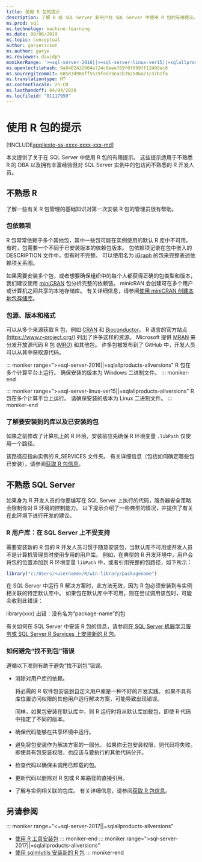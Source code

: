 ```yaml
---
title: 使用 R 包的提示
description: 了解 R 或 SQL Server 新用户在 SQL Server 中使用 R 包的有用提示。
ms.prod: sql
ms.technology: machine-learning
ms.date: 08/06/2019
ms.topic: conceptual
author: garyericson
ms.author: garye
ms.reviewer: davidph
monikerRange: '>=sql-server-2016||>=sql-server-linux-ver15||=sqlallproducts-allversions'
ms.openlocfilehash: 9a8402432904e724c0eee769f0f899ff12498ac8
ms.sourcegitcommit: 68583d986ff5539fed73eacb7b2586a71c37b1fa
ms.translationtype: HT
ms.contentlocale: zh-CN
ms.lasthandoff: 04/04/2020
ms.locfileid: "81117950"
---
```

# <a name="tips-for-using-r-packages"></a>使用 R 包的提示

[!INCLUDE[appliesto-ss-xxxx-xxxx-xxx-md](../../includes/appliesto-ss-xxxx-xxxx-xxx-md.md)]

本文提供了关于在 SQL Server 中使用 R 包的有用提示。 这些提示适用于不熟悉 R 的 DBA 以及拥有丰富经验但对 SQL Server 实例中的包访问不熟悉的 R 开发人员。

## <a name="if-youre-new-to-r"></a>不熟悉 R

了解一些有关 R 包管理的基础知识对第一次安装 R 包的管理员很有帮助。

### <a name="package-dependencies"></a>包依赖项

R 包常常依赖于多个其他包，其中一些包可能在实例使用的默认 R 库中不可用。 有时，包需要一个不同于已安装版本的依赖包版本。 包依赖项记录在包中嵌入的 DESCRIPTION 文件中，但有时不完整。 可以使用名为 [iGraph](https://igraph.org/r/) 的包来完整表述依赖项关系图。

如果需要安装多个包，或者想要确保组织中的每个人都获得正确的包类型和版本，我们建议使用 [miniCRAN](https://mran.microsoft.com/package/miniCRAN) 包分析完整的依赖链。 minicRAN 会创建可在多个用户或计算机之间共享的本地存储库。 有关详细信息，请参阅[使用 miniCRAN 创建本地包存储库](create-a-local-package-repository-using-minicran.md)。

### <a name="package-sources-versions-and-formats"></a>包源、版本和格式

可以从多个来源获取 R 包，例如 [CRAN](https://cran.r-project.org/) 和 [Bioconductor](https://www.bioconductor.org/)。 R 语言的官方站点 (<https://www.r-project.org/>) 列出了许多这样的资源。 Microsoft 提供 [MRAN](https://mran.microsoft.com/) 来分发开放源代码 R 包 ([MRO](https://mran.microsoft.com/open)) 和其他包。 许多包被发布到了 GitHub 中，开发人员可以从其中获取源代码。

::: moniker range=">=sql-server-2016||=sqlallproducts-allversions"
R 包在多个计算平台上运行。 确保安装的版本为 Windows 二进制文件。
::: moniker-end

::: moniker range=">=sql-server-linux-ver15||=sqlallproducts-allversions"
R 包在多个计算平台上运行。 请确保安装的版本为 Linux 二进制文件。
::: moniker-end

### <a name="know-which-library-youre-installing-to-and-which-packages-are-already-installed"></a>了解要安装到的库以及已安装的包

如果之前修改了计算机上的 R 环境，安装前应先确保 R 环境变量 `.libPath` 仅使用一个路径。

该路径应指向实例的 R_SERVICES 文件夹。 有关详细信息（包括如何确定哪些包已安装），请参阅[获取 R 包信息](../package-management/r-package-information.md)。

## <a name="if-youre-new-to-sql-server"></a>不熟悉 SQL Server

如果身为 R 开发人员的你要编写在 SQL Server 上执行的代码，服务器安全策略会限制你对 R 环境的控制能力。 以下提示介绍了一些典型的情况，并提供了有关在此环境下进行开发的建议。

### <a name="r-user-libraries-not-supported-on-sql-server"></a>R 用户库：在 SQL Server 上不受支持

需要安装新的 R 包的 R 开发人员习惯于随意安装包，当默认库不可用或开发人员不是计算机管理员时使用专用的用户库。 例如，在典型的 R 开发环境中，用户会将包的位置添加到 R 环境变量 `libPath` 中，或者引用完整的包路径，如下所示：

```R
library("c:/Users/<username>/R/win-library/packagename")
```

在 SQL Server 中运行 R 解决方案时，此方法无效，因为 R 包必须安装到与实例相关联的特定默认库中。 如果包在默认库中不可用，则在尝试调用该包时，可能会收到此错误：

library(xxx) 出错：没有名为“package-name”的包 

有关如何在 SQL Server 中安装 R 包的信息，请参阅[在 SQL Server 机器学习服务或 SQL Server R Services 上安装新的 R 包](install-additional-r-packages-on-sql-server.md)。

### <a name="how-to-avoid-package-not-found-errors"></a>如何避免“找不到包”错误

遵循以下准则有助于避免“找不到包”错误。

+ 消除对用户库的依赖。

    将必需的 R 软件包安装到自定义用户库是一种不好的开发实践。 如果不具有库位置访问权限的其他用户运行解决方案，可能导致出现错误。

    同样，如果包安装在默认库中，则 R 运行时将从默认库加载包，即使 R 代码中指定了不同的版本。

+ 确保代码能够在共享环境中运行。

+ 避免将包安装作为解决方案的一部分。 如果你无包安装权限，则代码将失败。 即使具有包安装权限，也应该与要执行的其他代码分开。

+ 检查代码以确保未调用已卸载的包。

+ 更新代码以删除对 R 包或 R 库路径的直接引用。

+ 了解与实例相关联的包库。 有关详细信息，请参阅[获取 R 包信息](../package-management/r-package-information.md)。

## <a name="see-also"></a>另请参阅

::: moniker range="<=sql-server-2017||=sqlallproducts-allversions"
+ [使用 R 工具安装包](install-r-packages-standard-tools.md)
::: moniker-end
::: moniker range=">sql-server-2017||=sqlallproducts-allversions"
+ [使用 sqlmlutils 安装新的 R 包](install-additional-r-packages-on-sql-server.md)
::: moniker-end
